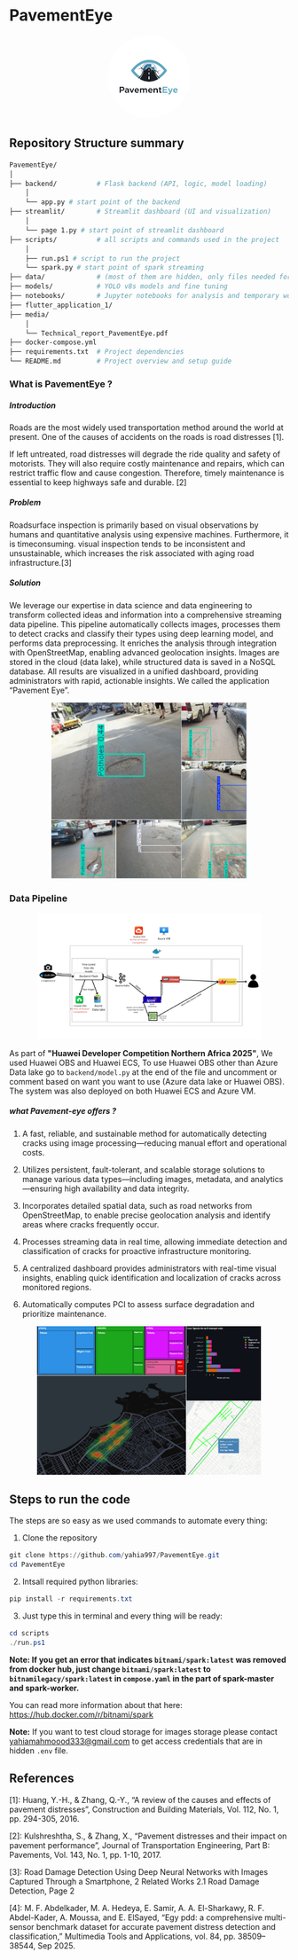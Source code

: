 # PavementEye

<div align="center">
  <img 
  src="media/Gemini_Generated_Image_yldkbmyldkbmyldk.png" 
  alt="PavementEye Logo" 
  width="150"
  style="border-radius: 50%; object-fit: cover;"
  />
</div>

## Repository Structure summary
```bash
PavementEye/
│
├── backend/          # Flask backend (API, logic, model loading)
    │
    └── app.py # start point of the backend
├── streamlit/        # Streamlit dashboard (UI and visualization)
    │
    └── page 1.py # start point of streamlit dashboard    
├── scripts/          # all scripts and commands used in the project
    │
    ├── run.ps1 # script to run the project
    └── spark.py # start point of spark streaming   
├── data/             # (most of them are hidden, only files needed for run are included)
├── models/           # YOLO v8s models and fine tuning
├── notebooks/        # Jupyter notebooks for analysis and temporary work
├── flutter_application_1/
├── media/
    │
    └── Technical_report_PavementEye.pdf
├── docker-compose.yml 
├── requirements.txt  # Project dependencies
└── README.md         # Project overview and setup guide
```

### What is PavementEye ?
##### Introduction
Roads  are  the  most  widely  used  transportation method  around  the  world  at  present.  One  of the causes  of accidents on the roads  is road  distresses [1]. 

If left untreated,  road  distresses  will  degrade  the  ride quality and safety of motorists. They will also require costly  maintenance  and  repairs,  which  can  restrict traffic flow  and cause congestion. Therefore, timely maintenance is  essential  to keep  highways safe  and durable. [2]

##### Problem

Roadsurface inspection is primarily based on visual observations by humans and quantitative analysis using expensive machines. Furthermore, it is timeconsuming. visual inspection tends to be inconsistent and unsustainable, which increases the risk associated with aging road infrastructure.[3]

##### Solution
We leverage our expertise in data science and data engineering to transform collected ideas and information into a comprehensive streaming data pipeline. This pipeline automatically collects images, processes them to detect cracks and classify their types using deep learning model, and performs data preprocessing. It enriches the analysis through integration with OpenStreetMap, enabling advanced geolocation insights. Images are stored in the cloud (data lake), while structured data is saved in a NoSQL database. All results are visualized in a unified dashboard, providing administrators with rapid, actionable insights. We called the application “Pavement Eye”.

<div align="center">
  <img 
  src="media/main.png" 
  alt="PavementEye Logo" 
  width="70%"/>
</div>

### Data Pipeline
<div align="center">
  <img 
  src="media/Flow Chart Whiteboard in Red Blue Basic Style (1).png" 
  alt="PavementEye Logo" 
  width="80%"
  />
</div>

As part of **"Huawei Developer Competition Northern Africa 2025"**, We used Huawei OBS and Huawei ECS, To use Huawei OBS other than Azure Data lake go to `backend/model.py` at the end of the file and uncomment or comment based on want you want to use (Azure data lake or Huawei OBS). The system was also deployed on both Huawei ECS and Azure VM.

##### what Pavement-eye offers ?

1. A fast, reliable, and sustainable method for automatically detecting cracks using image processing—reducing manual effort and operational costs.

2. Utilizes persistent, fault-tolerant, and scalable storage solutions to manage various data types—including images, metadata, and analytics—ensuring high availability and data integrity.

3. Incorporates detailed spatial data, such as road networks from OpenStreetMap, to enable precise geolocation analysis and identify areas where cracks frequently occur.

4. Processes streaming data in real time, allowing immediate detection and classification of cracks for proactive infrastructure monitoring.

5. A centralized dashboard provides administrators with real-time visual insights, enabling quick identification and localization of cracks across monitored regions.

6. Automatically computes PCI to assess surface degradation and prioritize maintenance.

<div align="center">
  <img 
  src="media/dashboard.png" 
  alt="PavementEye Logo" 
  width="80%"
  />
</div>


## Steps to run the code
The steps are so easy as we used commands to automate every thing:

1. Clone the repository

```powershell
git clone https://github.com/yahia997/PavementEye.git
cd PavementEye
```

2. Intsall required python libraries:
```powershell
pip install -r requirements.txt
```

3. Just type this in terminal and every thing will be ready:
```powershell
cd scripts
./run.ps1
```

**Note: If you get an error that indicates `bitnami/spark:latest` was removed from docker hub, just change `bitnami/spark:latest` to `bitnamilegacy/spark:latest` in `compose.yaml` in the part of spark-master and spark-worker.**

You can read more information about that here: https://hub.docker.com/r/bitnami/spark


**Note:** If you want to test cloud storage for images storage please contact yahiamahmoood333@gmail.com to get access credentials that are in hidden `.env` file.

## References
[1]: Huang, Y.-H., & Zhang, Q.-Y., “A review of the causes and
effects of pavement distresses”, Construction and Building
Materials, Vol. 112, No. 1, pp. 294-305, 2016.

[2]: Kulshreshtha, S., & Zhang, X., “Pavement distresses and
their impact on pavement performance”, Journal of
Transportation Engineering, Part B: Pavements, Vol. 143,
No. 1, pp. 1-10, 2017.

[3]: Road Damage Detection Using Deep Neural Networks with
Images Captured Through a Smartphone, 2 Related Works
2.1 Road Damage Detection, Page 2

[4]: M. F. Abdelkader, M. A. Hedeya, E. Samir, A. A.
El-Sharkawy, R. F. Abdel-Kader, A. Moussa, and E. ElSayed, “Egy pdd: a comprehensive multi-sensor benchmark dataset for accurate pavement distress detection and
classification,” Multimedia Tools and Applications, vol. 84,
pp. 38509–38544, Sep 2025.
